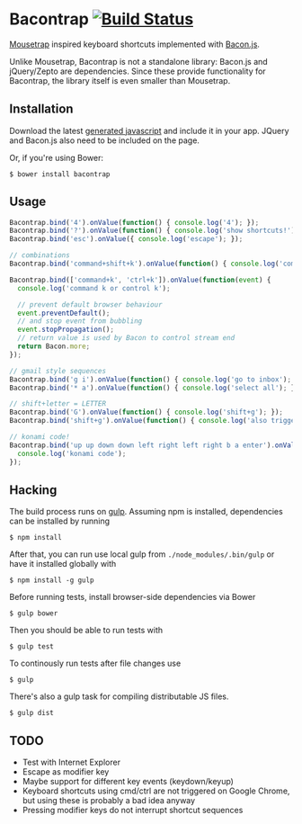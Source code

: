 # Bacontrap [![Build Status](https://travis-ci.org/lautis/bacontrap.png?branch=master)](https://travis-ci.org/lautis/bacontrap)

[Mousetrap](https://github.com/ccampbell/mousetrap) inspired keyboard
shortcuts implemented with [Bacon.js](https://github.com/raimohanska/bacon.js).

Unlike Mousetrap, Bacontrap is not a standalone library: Bacon.js and
jQuery/Zepto are dependencies. Since these provide functionality for
Bacontrap, the library itself is even smaller than Mousetrap.

## Installation

Download the latest [generated
javascript](https://github.com/lautis/bacontrap/raw/master/bacontrap.js) and
include it in your app. JQuery and Bacon.js also need to be included on the page.

Or, if you're using Bower:

    $ bower install bacontrap

## Usage

```javascript
Bacontrap.bind('4').onValue(function() { console.log('4'); });
Bacontrap.bind('?').onValue(function() { console.log('show shortcuts!'); });
Bacontrap.bind('esc').onValue({ console.log('escape'); });

// combinations
Bacontrap.bind('command+shift+k').onValue(function() { console.log('command shift k'); });

Bacontrap.bind(['command+k', 'ctrl+k']).onValue(function(event) {
  console.log('command k or control k');

  // prevent default browser behaviour
  event.preventDefault();
  // and stop event from bubbling
  event.stopPropagation();
  // return value is used by Bacon to control stream end
  return Bacon.more;
});

// gmail style sequences
Bacontrap.bind('g i').onValue(function() { console.log('go to inbox'); });
Bacontrap.bind('* a').onValue(function() { console.log('select all'); });

// shift+letter = LETTER
Bacontrap.bind('G').onValue(function() { console.log('shift+g'); });
Bacontrap.bind('shift+g').onValue(function() { console.log('also triggered'); });

// konami code!
Bacontrap.bind('up up down down left right left right b a enter').onValue(function() {
  console.log('konami code');
});
```

## Hacking

The build process runs on [gulp](http://gulpjs.com). Assuming npm is installed,
dependencies can be installed by running

    $ npm install

After that, you can run use local gulp from `./node_modules/.bin/gulp` or
have it installed globally with

    $ npm install -g gulp

Before running tests, install browser-side dependencies via Bower

    $ gulp bower

Then you should be able to run tests with

    $ gulp test

To continously run tests after file changes use

    $ gulp

There's also a gulp task for compiling distributable JS files.

    $ gulp dist

## TODO

* Test with Internet Explorer
* Escape as modifier key
* Maybe support for different key events (keydown/keyup)
* Keyboard shortcuts using cmd/ctrl are not triggered on Google Chrome, but using
these is probably a bad idea anyway
* Pressing modifier keys do not interrupt shortcut sequences
